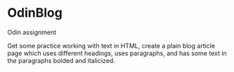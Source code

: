 # OdinBlog

Odin assignment

Get some practice working with text in HTML, create a plain blog article page which uses different headings, uses paragraphs, and has some text in the paragraphs bolded and italicized.
